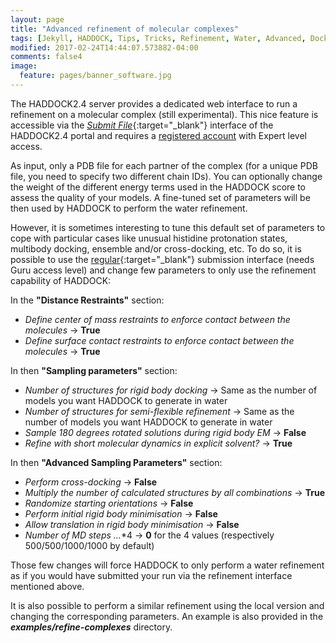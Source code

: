 ```yaml
---
layout: page
title: "Advanced refinement of molecular complexes"
tags: [Jekyll, HADDOCK, Tips, Tricks, Refinement, Water, Advanced, Docking, Simulation, Computational Biology, Modelling, Protein Structure]
modified: 2017-02-24T14:44:07.573882-04:00
comments: false4
image:
  feature: pages/banner_software.jpg
---
```


The HADDOCK2.4 server provides a dedicated web interface to run a refinement on a molecular complex (still experimental). This nice feature is accessible
via the [_Submit File_](https://wenmr.science.uu.nl/haddock2.4/submit_file){:target="_blank"} interface of the HADDOCK2.4 portal and requires a [registered account][register_page] with Expert level access.

As input, only a PDB file for each partner of the complex (for a unique PDB file, you need to specify two different chain
IDs). You can optionally change the weight of the different energy terms used in the HADDOCK score to assess the
quality of your models. A fine-tuned set of parameters will be then used by HADDOCK to perform the water refinement.

However, it is sometimes interesting to tune this default set of parameters to cope with particular cases like unusual histidine
protonation states, multibody docking, ensemble and/or cross-docking, etc.
To do so, it is possible to use the  [regular](https://wenmr.science.uu.nl/haddock2.4/submit/1){:target="_blank"} submission interface (needs Guru access level) and change few parameters to only
use the refinement capability of HADDOCK:

In the **"Distance Restraints"** section:

* _Define center of mass restraints to enforce contact between the molecules_ → **True**
* _Define surface contact restraints to enforce contact between the molecules_ → **True**

In then **"Sampling parameters"** section:

* _Number of structures for rigid body docking_ → Same as the number of models you want HADDOCK to generate in water
* _Number of structures for semi-flexible refinement_ → Same as the number of models you want HADDOCK to generate in water
* _Sample 180 degrees rotated solutions during rigid body EM_ → **False**
* _Refine with short molecular dynamics in explicit solvent?_ -> **True**

In then **"Advanced Sampling Parameters"** section:

* _Perform cross-docking_ → **False**
* _Multiply the number of calculated structures by all combinations_ → **True**
* _Randomize starting orientations_ → **False**
* _Perform initial rigid body minimisation_ → **False**
* _Allow translation in rigid body minimisation_ → **False**
* _Number of MD steps ..._*4 → **0** for the 4 values (respectively 500/500/1000/1000 by default)

Those few changes will force HADDOCK to only perform a water refinement as if you would have submitted your run via the
refinement interface mentioned above. 

It is also possible to perform a similar refinement using the local version and changing the corresponding parameters.
An example is also provided in the ***examples/refine-complexes*** directory.


[register_page]: https://wenmr.science.uu.nl/auth/register "HADDOCK registration page"
